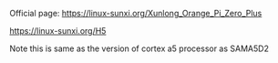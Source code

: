 Official page:
https://linux-sunxi.org/Xunlong_Orange_Pi_Zero_Plus

https://linux-sunxi.org/H5

Note this is same as the version of cortex a5 processor as SAMA5D2
